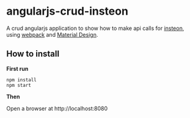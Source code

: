 angularjs-crud-insteon
=======
A crud angularjs application to show how to make api calls for [insteon](https://insteon.docs.apiary.io/), using [webpack](https://webpack.js.org/) and [Material Design](https://material.angularjs.org/latest/).

How to install
-------

**First run**

```
npm install
npm start
```

**Then**

Open a browser at http://localhost:8080